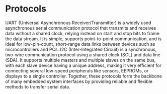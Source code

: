 # Protocols
UART (Universal Asynchronous Receiver/Transmitter) is a widely used asynchronous serial communication protocol that transmits and receives data without a shared clock, relying instead on start and stop bits to frame the data stream. It is simple, supports point-to-point communication, and is ideal for low-pin-count, short-range data links between devices such as microcontrollers and PCs. 
I2C (Inter-Integrated Circuit) is a synchronous, two-wire communication protocol using a shared clock (SCL) and data line (SDA). It supports multiple masters and multiple slaves on the same bus, with each slave device having a unique address, making it very efficient for connecting several low-speed peripherals like sensors, EEPROMs, or displays to a single controller. 
Together, these protocols form the backbone of many embedded system interfaces by providing reliable and flexible methods to transfer serial data.
